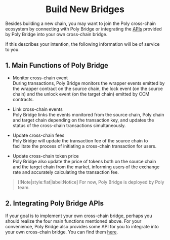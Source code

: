 <h1 align="center">Build New Bridges</h1>

Besides building a new chain, you may want to join the Poly cross-chain ecosystem by connecting with Poly Bridge or integrating the [APIs](bridge.md) provided by Poly Bridge into your own cross-chain bridge.

If this describes your intention, the following information will be of service to you.

## 1. Main Functions of Poly Bridge

* Monitor cross-chain event  
  During transactions, Poly Bridge monitors the wrapper events emitted by the wrapper contract on the source chain, the lock event (on the source chain) and the unlock event (on the target chain) emitted by CCM contracts.


* Link cross-chain events  
  Poly Bridge links the events monitored from the source chain, Poly chain and target chain depending on the transaction key, and updates the status of the cross-chain transactions simultaneously.


* Update cross-chain fees  
  Poly Bridge will update the transaction fee of the source chain to facilitate the process of initiating a cross-chain transaction for users.


* Update cross-chain token price  
  Poly Bridge also update the price of tokens both on the source chain and the target chain from the market, informing users of the exchange rate and accurately calculating the transaction fee.

> [!Note|style:flat|label:Notice]
> For now, Poly Bridge is deployed by Poly team.

## 2. Integrating Poly Bridge APIs
If your goal is to implement your own cross-chain bridge, perhaps you should realize the four main functions mentioned above. For your convenience, Poly Bridge  also provides some API for you to integrate into your own cross-chain bridge.
You can find them [here](bridge.md).